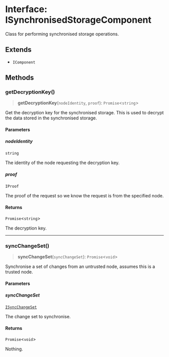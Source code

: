 # Interface: ISynchronisedStorageComponent

Class for performing synchronised storage operations.

## Extends

- `IComponent`

## Methods

### getDecryptionKey()

> **getDecryptionKey**(`nodeIdentity`, `proof`): `Promise`\<`string`\>

Get the decryption key for the synchronised storage.
This is used to decrypt the data stored in the synchronised storage.

#### Parameters

##### nodeIdentity

`string`

The identity of the node requesting the decryption key.

##### proof

`IProof`

The proof of the request so we know the request is from the specified node.

#### Returns

`Promise`\<`string`\>

The decryption key.

***

### syncChangeSet()

> **syncChangeSet**(`syncChangeSet`): `Promise`\<`void`\>

Synchronise a set of changes from an untrusted node, assumes this is a trusted node.

#### Parameters

##### syncChangeSet

[`ISyncChangeSet`](ISyncChangeSet.md)

The change set to synchronise.

#### Returns

`Promise`\<`void`\>

Nothing.
